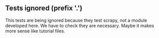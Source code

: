 ## Tests ignored (prefix '.')

This tests are being ignored because they test scrapy, not a module developed here. We have to check they are necessary. Maybe it makes more sense like tutorial files.
